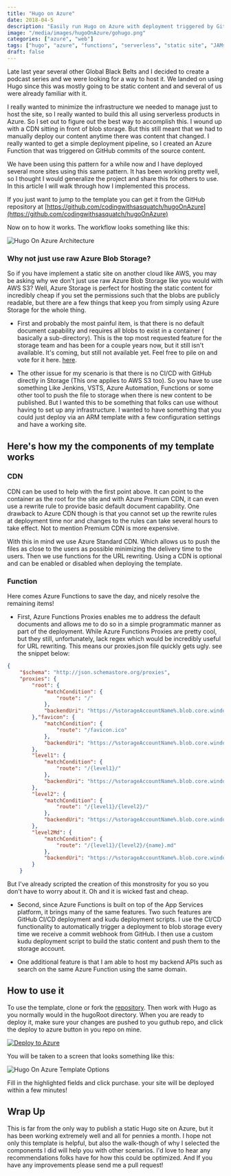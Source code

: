 ```yaml
---
title: "Hugo on Azure"
date: 2018-04-5
description: "Easily run Hugo on Azure with deployment triggered by GitHub commits"
image: "/media/images/hugoOnAzure/gohugo.png"
categories: ["azure", "web"]
tags: ["hugo", "azure", "functions", "serverless", "static site", "JAMstack"]
draft: false
---
```


Late last year several other Global Black Belts and I decided to create a podcast series and we were looking for a way to host it. We landed on using Hugo since this was mostly going to be static content and and several of us were already familiar with it.

I really wanted to minimize the infrastructure we needed to manage just to host the site, so I really wanted to build this all using serverless products in Azure. So I set out to figure out the best way to accomplish this. I wound up with a CDN sitting in front of blob storage. But this still meant that we had to manually deploy our content anytime there was content that changed. I really wanted to get a simple deployment pipeline, so I created an Azure Function that was triggered on GitHub commits of the source content.

We have been using this pattern for a while now and I have deployed several more sites using this same pattern. It has been working pretty well, so I thought I would generalize the project and share this for others to use. In this article I will walk through how I implemented this process.

If you just want to jump to the template you can get it from the GitHub repository at [https://github.com/codingwithsasquatch/hugoOnAzure](https://github.com/codingwithsasquatch/hugoOnAzure)

Now on to how it works. The workflow looks something like this:

![Hugo On Azure Architecture](/media/images/hugoOnAzure/hugoOnAzureArch.png "Hugo On Azure Architecture")

### Why not just use raw Azure Blob Storage?

So if you have implement a static site on another cloud like AWS, you may be asking why we don't just use raw Azure Blob Storage like you would with AWS S3? Well, Azure Storage is perfect for hosting the static content for incredibly cheap if you set the permissions such that the blobs are publicly readable, but there are a few things that keep you from simply using Azure Storage for the whole thing.

* First and probably the most painful item, is that there is no default document capability and requires all blobs to exist in a container ( basically a sub-directory). This is the top most requested feature for the storage team and has been for a couple years now, but it still isn't available. It's coming, but still not available yet. Feel free to pile on and vote for it here. [here](https://feedback.azure.com/forums/217298-storage/suggestions/6417741-static-website-hosting-in-azure-blob-storage).

* The other issue for my scenario is that there is no CI/CD with GitHub directly in Storage (This one applies to AWS S3 too). So you have to use something Like Jenkins, VSTS, Azure Automation, Functions or some other tool to push the file to storage when there is new content to be published. But I wanted this to be something that folks can use without having to set up any infrastructure. I wanted to have something that you could just deploy via an ARM template with a few configuration settings and have a working site.

## Here's how my the components of my template works

### CDN

CDN can be used to help with the first point above. It can point to the container as the root for the site and with Azure Premium CDN, it can even use a rewrite rule to provide basic default document capability. One drawback to Azure CDN though is that you cannot set up the rewrite rules at deployment time nor and changes to the rules can take several hours to take effect. Not to mention Premium CDN is more expensive.

With this in mind we use Azure Standard CDN. Which allows us to push the files as close to the users as possible minimizing the delivery time to the users. Then we use functions for the URL rewriting. Using a CDN is optional and can be enabled or disabled when deploying the template.

### Function

Here comes Azure Functions to save the day, and nicely resolve the remaining items!

* First, Azure Functions Proxies enables me to address the default documents and allows me to do so in a simple programmatic manner as part of the deployment. While Azure Functions Proxies are pretty cool, but they still, unfortunately, lack regex which would be incredibly useful for URL rewriting. This means our proxies.json file quickly gets ugly. see the snippet below:

```json
{
    "$schema": "http://json.schemastore.org/proxies",
    "proxies": {
        "root": {
            "matchCondition": {
                "route": "/"
            },
            "backendUri": "https://%storageAccountName%.blob.core.windows.net/public/index.html"
        },"favicon": {
            "matchCondition": {
                "route": "/favicon.ico"
            },
            "backendUri": "https://%storageAccountName%.blob.core.windows.net/public/favicon.ico"
        },
        "level1": {
            "matchCondition": {
                "route": "/{level1}/"
            },
            "backendUri": "https://%storageAccountName%.blob.core.windows.net/public/{level1}/index.html"
        },
        "level2": {
            "matchCondition": {
                "route": "/{level1}/{level2}/"
            },
            "backendUri": "https://%storageAccountName%.blob.core.windows.net/public/{level1}/{level2}/index.html"
        },
        "level2Md": {
            "matchCondition": {
                "route": "/{level1}/{level2}/{name}.md"
            },
            "backendUri": "https://%storageAccountName%.blob.core.windows.net/public/{level1}/{level2}/{name}.md"
        }
    }
```

But I've already scripted the creation of this monstrosity for you so you don't have to worry about it. Oh and it is wicked fast and cheap.

* Second, since Azure Functions is built on top of the App Services platform, it brings many of the same features. Two such features are GitHub CI/CD deployment and kudu deployment scripts. I use the CI/CD functionality to automatically trigger a deployment to blob storage every time we receive a commit webhook from GitHub. I then use a custom kudu deployment script to build the static content and push them to the storage account.

* One additional feature is that I am able to host my backend APIs such as search on the same Azure Function using the same domain.

## How to use it

To use the template, clone or fork the [repository](https://github.com/codingwithsasquatch/hugoOnAzure). Then work with Hugo as you normally would in the hugoRoot directory. When you are ready to deploy it, make sure your changes are pushed to you guthub repo, and click the deploy to azure button in you repo on mine.

[![Deploy to Azure](http://azuredeploy.net/deploybutton.svg)](https://portal.azure.com/#create/Microsoft.Template/uri/https%3A%2F%2Fraw.githubusercontent.com%2Fcodingwithsasquatch%2FhugoOnAzure%2Fmaster%2Fazuredeploy.json)

You will be taken to a screen that looks something like this:

![Hugo On Azure Template Options](/media/images/hugoOnAzure/template.png "Hugo On Azure Template Options")

Fill in the highlighted fields and click purchase. your site will be deployed within a few minutes!



## Wrap Up

This is far from the only way to publish a static Hugo site on Azure, but it has been working extremely well and all for pennies a month. I hope not only this template is helpful, but also the walk-though of why I selected the components I did will help you with other scenarios. I'd love to hear any recommendations folks have for how this could be optimized. And If you have any improvements please send me a pull request!
